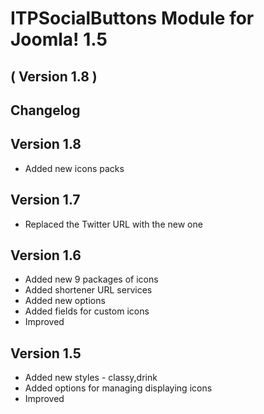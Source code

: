 ITPSocialButtons Module for Joomla! 1.5
==========================
( Version 1.8 )
--------------------------

Changelog
---------

Version 1.8
-------------

* Added new icons packs

Version 1.7
-------------
* Replaced the Twitter URL with the new one

Version 1.6
-------------
* Added new 9 packages of icons
* Added shortener URL services
* Added new options
* Added fields for custom icons
* Improved


Version 1.5
--------------
* Added new styles - classy,drink
* Added options for managing displaying icons
* Improved